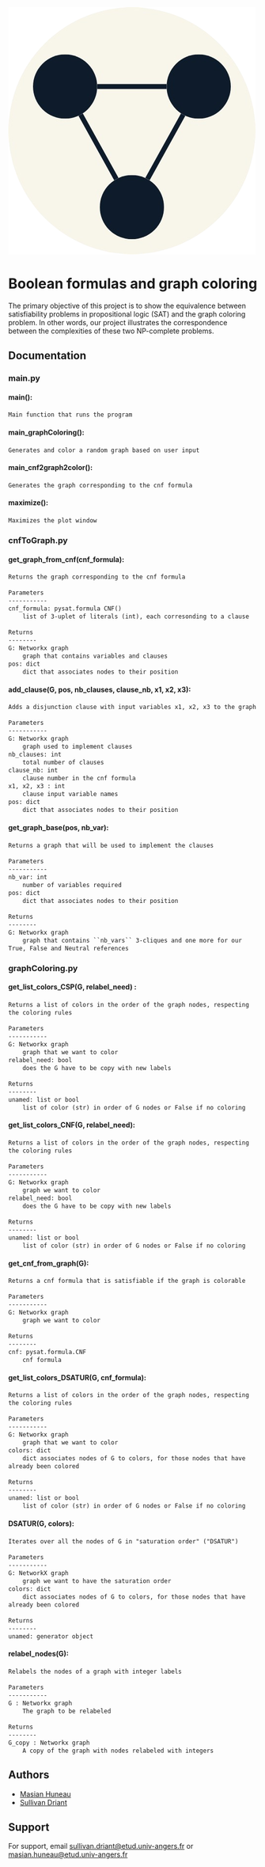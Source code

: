 ![Logo](./site/img/logo.png)
# Boolean formulas and graph coloring

The primary objective of this project is to show the equivalence between satisfiability problems in propositional logic (SAT) and the graph coloring problem. In other words, our project illustrates the correspondence between the complexities of these two NP-complete problems.


## Documentation

### main.py

#### main():
```
Main function that runs the program
```

#### main_graphColoring():
```
Generates and color a random graph based on user input
```

#### main_cnf2graph2color():
```
Generates the graph corresponding to the cnf formula
```

#### maximize():
```
Maximizes the plot window
```

### cnfToGraph.py

#### get_graph_from_cnf(cnf_formula): 
```
Returns the graph corresponding to the cnf formula

Parameters
-----------
cnf_formula: pysat.formula CNF()
    list of 3-uplet of literals (int), each corresonding to a clause
    
Returns
--------
G: Networkx graph
    graph that contains variables and clauses
pos: dict
    dict that associates nodes to their position
```

#### add_clause(G, pos, nb_clauses, clause_nb, x1, x2, x3):
```
Adds a disjunction clause with input variables x1, x2, x3 to the graph 

Parameters
-----------
G: Networkx graph
    graph used to implement clauses
nb_clauses: int
    total number of clauses
clause_nb: int
    clause number in the cnf formula
x1, x2, x3 : int
    clause input variable names
pos: dict
    dict that associates nodes to their position
```

#### get_graph_base(pos, nb_var): 
```
Returns a graph that will be used to implement the clauses

Parameters
-----------
nb_var: int
    number of variables required
pos: dict
    dict that associates nodes to their position
    
Returns
--------
G: Networkx graph
    graph that contains ``nb_vars`` 3-cliques and one more for our True, False and Neutral references
```

### graphColoring.py

#### get_list_colors_CSP(G, relabel_need) :
```
Returns a list of colors in the order of the graph nodes, respecting the coloring rules

Parameters
-----------
G: Networkx graph
    graph that we want to color
relabel_need: bool
    does the G have to be copy with new labels
        
Returns
--------
unamed: list or bool
    list of color (str) in order of G nodes or False if no coloring
```

#### get_list_colors_CNF(G, relabel_need):
```
Returns a list of colors in the order of the graph nodes, respecting the coloring rules

Parameters
-----------
G: Networkx graph
    graph we want to color
relabel_need: bool
    does the G have to be copy with new labels
        
Returns
--------
unamed: list or bool
    list of color (str) in order of G nodes or False if no coloring
```

#### get_cnf_from_graph(G):
```
Returns a cnf formula that is satisfiable if the graph is colorable

Parameters
-----------
G: Networkx graph
    graph we want to color
        
Returns
--------
cnf: pysat.formula.CNF
    cnf formula
```

#### get_list_colors_DSATUR(G, cnf_formula):
```
Returns a list of colors in the order of the graph nodes, respecting the coloring rules
    
Parameters
-----------
G: Networkx graph
    graph that we want to color
colors: dict
    dict associates nodes of G to colors, for those nodes that have already been colored
        
Returns
--------
unamed: list or bool
    list of color (str) in order of G nodes or False if no coloring
```

#### DSATUR(G, colors):
```
Iterates over all the nodes of G in "saturation order" ("DSATUR")

Parameters
-----------
G: NetworkX graph
    graph we want to have the saturation order
colors: dict
    dict associates nodes of G to colors, for those nodes that have already been colored

Returns
--------
unamed: generator object
```

#### relabel_nodes(G):
```
Relabels the nodes of a graph with integer labels

Parameters
-----------
G : Networkx graph
    The graph to be relabeled

Returns
--------
G_copy : Networkx graph
    A copy of the graph with nodes relabeled with integers
```

## Authors

- [Masian Huneau](https://www.github.com/masianH)
- [Sullivan Driant](https://www.github.com/Sulli22)


## Support

For support, email sullivan.driant@etud.univ-angers.fr or masian.huneau@etud.univ-angers.fr

